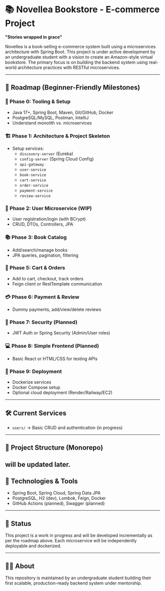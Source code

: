 # 📚 Novellea Bookstore - E-commerce Project

**"Stories wrapped in grace"**

Novellea is a book-selling e-commerce system built using a microservices architecture with Spring Boot. This project is under active development by an undergraduate student with a vision to create an Amazon-style virtual bookstore. The primary focus is on building the backend system using real-world architecture practices with RESTful microservices.

---

## 🧭 Roadmap (Beginner-Friendly Milestones)

### 🔧 Phase 0: Tooling & Setup
- Java 17+, Spring Boot, Maven, Git/GitHub, Docker
- PostgreSQL/MySQL, Postman, IntelliJ
- Understand monolith vs. microservices

### 🏗️ Phase 1: Architecture & Project Skeleton
- Setup services:
  - `discovery-server` (Eureka)
  - `config-server` (Spring Cloud Config)
  - `api-gateway`
  - `user-service`
  - `book-service`
  - `cart-service`
  - `order-service`
  - `payment-service`
  - `review-service`

### 👤 Phase 2: User Microservice (WIP)
- User registration/login (with BCrypt)
- CRUD, DTOs, Controllers, JPA

### 📚 Phase 3: Book Catalog
- Add/search/manage books
- JPA queries, pagination, filtering

### 🛒 Phase 5: Cart & Orders
- Add to cart, checkout, track orders
- Feign client or RestTemplate communication

### 💳 Phase 6: Payment & Review
- Dummy payments, add/view/delete reviews

### 🔐 Phase 7: Security (Planned)
- JWT Auth or Spring Security (Admin/User roles)

### 💻 Phase 8: Simple Frontend (Planned)
- Basic React or HTML/CSS for testing APIs

### 🚀 Phase 9: Deployment
- Dockerize services
- Docker Compose setup
- Optional cloud deployment (Render/Railway/EC2)

---

## 🛠️ Current Services
- `users/` → Basic CRUD and authentication (in progress)

---
## 📂 Project Structure (Monorepo)
will be updated later.
---

## 📌 Technologies & Tools
- Spring Boot, Spring Cloud, Spring Data JPA
- PostgreSQL, H2 (dev), Lombok, Feign, Docker
- GitHub Actions (planned), Swagger (planned)

---

## 🚧 Status
This project is a work in progress and will be developed incrementally as per the roadmap above. Each microservice will be independently deployable and dockerized.

---

## 🙋‍♀️ About
This repository is maintained by an undergraduate student building their first scalable, production-ready backend system under mentorship.


